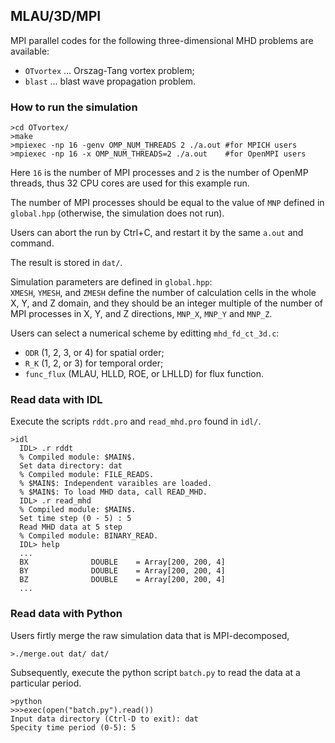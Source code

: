 ## MLAU/3D/MPI
MPI parallel codes for the following three-dimensional MHD problems are available:
- `OTvortex` ... Orszag-Tang vortex problem;
- `blast` ... blast wave propagation problem.

### How to run the simulation
```
>cd OTvortex/
>make
>mpiexec -np 16 -genv OMP_NUM_THREADS 2 ./a.out #for MPICH users
>mpiexec -np 16 -x OMP_NUM_THREADS=2 ./a.out    #for OpenMPI users
```

Here `16` is the number of MPI processes and `2` is the number of OpenMP threads, thus 32 CPU cores are used for this example run.

The number of MPI processes should be equal to the value of `MNP` defined in `global.hpp` (otherwise, the simulation does not run).

Users can abort the run by Ctrl+C, and restart it by the same `a.out` and command.

The result is stored in `dat/`.

Simulation parameters are defined in `global.hpp`:<br>
`XMESH`, `YMESH`, and `ZMESH` define the number of calculation cells in the whole X, Y, and Z domain, and they should be an integer multiple of the number of MPI processes in X, Y, and Z directions, `MNP_X`, `MNP_Y` and `MNP_Z`.

Users can select a numerical scheme by editting `mhd_fd_ct_3d.c`:
- `ODR` (1, 2, 3, or 4) for spatial order;
- `R_K` (1, 2, or 3) for temporal order;
- `func_flux` (MLAU, HLLD, ROE, or LHLLD) for flux function.

### Read data with IDL

Execute the scripts `rddt.pro` and `read_mhd.pro` found in `idl/`.
```
>idl
  IDL> .r rddt
  % Compiled module: $MAIN$.
  Set data directory: dat
  % Compiled module: FILE_READS.
  % $MAIN$: Independent varaibles are loaded.
  % $MAIN$: To load MHD data, call READ_MHD.
  IDL> .r read_mhd
  % Compiled module: $MAIN$.
  Set time step (0 - 5) : 5
  Read MHD data at 5 step
  % Compiled module: BINARY_READ.
  IDL> help
  ...
  BX              DOUBLE    = Array[200, 200, 4]
  BY              DOUBLE    = Array[200, 200, 4]
  BZ              DOUBLE    = Array[200, 200, 4]
  ...
```

### Read data with Python

Users firtly merge the raw simulation data that is MPI-decomposed,
```
>./merge.out dat/ dat/
```

Subsequently, execute the python script `batch.py` to read the data at a particular period.
```
>python
>>>exec(open("batch.py").read())
Input data directory (Ctrl-D to exit): dat
Specity time period (0-5): 5
```
